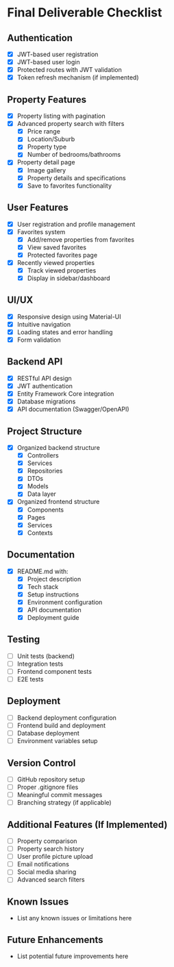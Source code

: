 # Final Deliverable Checklist

## Authentication
- [x] JWT-based user registration
- [x] JWT-based user login
- [x] Protected routes with JWT validation
- [x] Token refresh mechanism (if implemented)

## Property Features
- [x] Property listing with pagination
- [x] Advanced property search with filters
  - [x] Price range
  - [x] Location/Suburb
  - [x] Property type
  - [x] Number of bedrooms/bathrooms
- [x] Property detail page
  - [x] Image gallery
  - [x] Property details and specifications
  - [x] Save to favorites functionality

## User Features
- [x] User registration and profile management
- [x] Favorites system
  - [x] Add/remove properties from favorites
  - [x] View saved favorites
  - [x] Protected favorites page
- [x] Recently viewed properties
  - [x] Track viewed properties
  - [x] Display in sidebar/dashboard

## UI/UX
- [x] Responsive design using Material-UI
- [x] Intuitive navigation
- [x] Loading states and error handling
- [x] Form validation

## Backend API
- [x] RESTful API design
- [x] JWT authentication
- [x] Entity Framework Core integration
- [x] Database migrations
- [x] API documentation (Swagger/OpenAPI)

## Project Structure
- [x] Organized backend structure
  - [x] Controllers
  - [x] Services
  - [x] Repositories
  - [x] DTOs
  - [x] Models
  - [x] Data layer
- [x] Organized frontend structure
  - [x] Components
  - [x] Pages
  - [x] Services
  - [x] Contexts

## Documentation
- [x] README.md with:
  - [x] Project description
  - [x] Tech stack
  - [x] Setup instructions
  - [x] Environment configuration
  - [x] API documentation
  - [x] Deployment guide

## Testing
- [ ] Unit tests (backend)
- [ ] Integration tests
- [ ] Frontend component tests
- [ ] E2E tests

## Deployment
- [ ] Backend deployment configuration
- [ ] Frontend build and deployment
- [ ] Database deployment
- [ ] Environment variables setup

## Version Control
- [ ] GitHub repository setup
- [ ] Proper .gitignore files
- [ ] Meaningful commit messages
- [ ] Branching strategy (if applicable)

## Additional Features (If Implemented)
- [ ] Property comparison
- [ ] Property search history
- [ ] User profile picture upload
- [ ] Email notifications
- [ ] Social media sharing
- [ ] Advanced search filters

## Known Issues
- List any known issues or limitations here

## Future Enhancements
- List potential future improvements here

